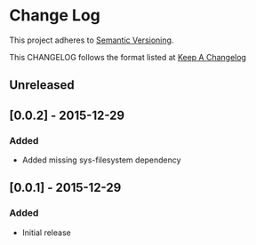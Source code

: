 # Change Log
This project adheres to [Semantic Versioning](http://semver.org/).

This CHANGELOG follows the format listed at [Keep A Changelog](http://keepachangelog.com/)

## Unreleased

## [0.0.2] - 2015-12-29
### Added
- Added missing sys-filesystem dependency

## [0.0.1] - 2015-12-29
### Added
- Initial release
